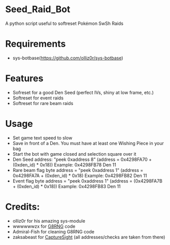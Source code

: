 # Seed_Raid_Bot
 A python script useful to softreset Pokémon SwSh Raids
 
# Requirements
* sys-botbase(https://github.com/olliz0r/sys-botbase)

# Features
* Sofreset for a good Den Seed (perfect IVs, shiny at low frame, etc.)
* Softreset for event raids
* Softreset for rare beam raids

# Usage
* Set game text speed to slow
* Save in front of a Den. You must have at least one Wishing Piece in your bag
* Start the bot with game closed and selection square over it
* Den Seed address: "peek 0xaddress 8" (address = 0x4298FA70 + (0xden_id) * 0x18)) Example: 0x4298FB78 Den 11
* Rare beam flag byte address = "peek 0xaddress 1" (address = 0x4298FA7A + (0xden_id) * 0x18) Example: 0x4298FB82 Den 11
* Event flag byte address = "peek 0xaddress 1" (address = (0x4298FA7B + (0xden_id) * 0x18)) Example: 0x4298FB83 Den 11

# Credits:
* olliz0r for his amazing sys-module
* wwwwwwzx for [G8RNG](https://github.com/wwwwwwzx/raidtool) code
* Admiral-Fish for cleaning G8RNG code
* zaksabeast for [CaptureSight](https://github.com/zaksabeast/CaptureSight/) (all addresses/checks are taken from there)
 
 

